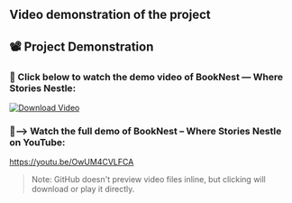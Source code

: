 ## Video demonstration of the project
## 📽️  Project Demonstration

### 🎥 Click below to watch the demo video of **BookNest — Where Stories Nestle**:

[![Download Video](https://img.shields.io/badge/▶️%20Watch%20Video-Demo-purple)](https://github.com/ManiSai-code/Book-Nest---where-stories-nestle/blob/main/Video%20Demo/projectdemo.mp4?raw=true)

### 🎥--> Watch the full demo of BookNest – Where Stories Nestle on YouTube:
  https://youtu.be/OwUM4CVLFCA
> Note: GitHub doesn't preview video files inline, but clicking will download or play it directly.
